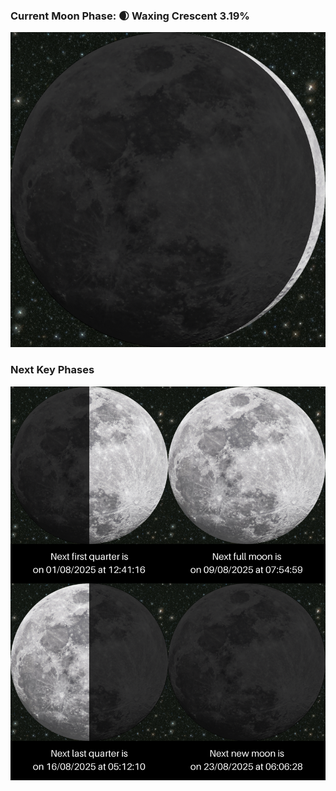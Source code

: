 ### Current Moon Phase: 🌒 Waxing Crescent 3.19%
![Moon Phase](moonphase.png)
### Next Key Phases
![Gallery](gallery.png)